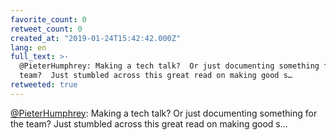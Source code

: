 ```yaml
---
favorite_count: 0
retweet_count: 0
created_at: "2019-01-24T15:42:42.000Z"
lang: en
full_text: >-
  @PieterHumphrey: Making a tech talk?  Or just documenting something for the
  team?  Just stumbled across this great read on making good s…
retweeted: true
---
```


[@PieterHumphrey](https://twitter.com/PieterHumphrey): Making a tech talk? Or
just documenting something for the team? Just stumbled across this great read on
making good s…
